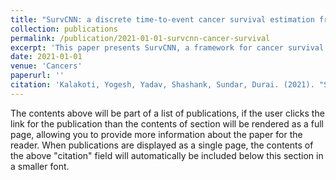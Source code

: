 ```yaml
---
title: "SurvCNN: a discrete time-to-event cancer survival estimation framework using image representations of omics data"
collection: publications
permalink: /publication/2021-01-01-survcnn-cancer-survival
excerpt: 'This paper presents SurvCNN, a framework for cancer survival estimation using image representations of omics data.'
date: 2021-01-01
venue: 'Cancers'
paperurl: ''
citation: 'Kalakoti, Yogesh, Yadav, Shashank, Sundar, Durai. (2021). "SurvCNN: a discrete time-to-event cancer survival estimation framework using image representations of omics data." <i>Cancers</i>. 13(13), 3106.'
---
```




The contents above will be part of a list of publications, if the user clicks the link for the publication than the contents of section will be rendered as a full page, allowing you to provide more information about the paper for the reader. When publications are displayed as a single page, the contents of the above "citation" field will automatically be included below this section in a smaller font.
